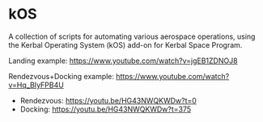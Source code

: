# kOS
A collection of scripts for automating various aerospace operations, using the Kerbal Operating System (kOS) add-on for Kerbal Space Program.


Landing example: https://www.youtube.com/watch?v=jgEB1ZDNOJ8

Rendezvous+Docking example: https://www.youtube.com/watch?v=Hq_BIyFPB4U
- Rendezvous: https://youtu.be/HG43NWQKWDw?t=0
- Docking: https://youtu.be/HG43NWQKWDw?t=375
